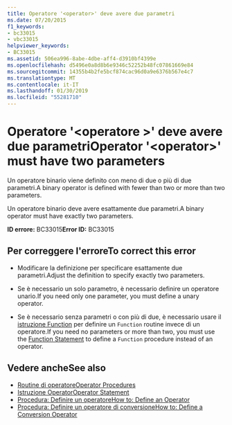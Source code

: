 ```yaml
---
title: Operatore '<operator>' deve avere due parametri
ms.date: 07/20/2015
f1_keywords:
- bc33015
- vbc33015
helpviewer_keywords:
- BC33015
ms.assetid: 506ea996-8abe-4dbe-aff4-d3910bf4399e
ms.openlocfilehash: d5496e0a8d8b6e9346c52252b48fc07861669e84
ms.sourcegitcommit: 14355b4b2fe5bcf874cac96d0a9e6376b567e4c7
ms.translationtype: MT
ms.contentlocale: it-IT
ms.lasthandoff: 01/30/2019
ms.locfileid: "55281710"
---
```

# <a name="operator-operator-must-have-two-parameters"></a><span data-ttu-id="405bf-102">Operatore '\<operatore >' deve avere due parametri</span><span class="sxs-lookup"><span data-stu-id="405bf-102">Operator '\<operator>' must have two parameters</span></span>
<span data-ttu-id="405bf-103">Un operatore binario viene definito con meno di due o più di due parametri.</span><span class="sxs-lookup"><span data-stu-id="405bf-103">A binary operator is defined with fewer than two or more than two parameters.</span></span>  
  
 <span data-ttu-id="405bf-104">Un operatore binario deve avere esattamente due parametri.</span><span class="sxs-lookup"><span data-stu-id="405bf-104">A binary operator must have exactly two parameters.</span></span>  
  
 <span data-ttu-id="405bf-105">**ID errore:** BC33015</span><span class="sxs-lookup"><span data-stu-id="405bf-105">**Error ID:** BC33015</span></span>  
  
## <a name="to-correct-this-error"></a><span data-ttu-id="405bf-106">Per correggere l'errore</span><span class="sxs-lookup"><span data-stu-id="405bf-106">To correct this error</span></span>  
  
-   <span data-ttu-id="405bf-107">Modificare la definizione per specificare esattamente due parametri.</span><span class="sxs-lookup"><span data-stu-id="405bf-107">Adjust the definition to specify exactly two parameters.</span></span>  
  
-   <span data-ttu-id="405bf-108">Se è necessario un solo parametro, è necessario definire un operatore unario.</span><span class="sxs-lookup"><span data-stu-id="405bf-108">If you need only one parameter, you must define a unary operator.</span></span>  
  
-   <span data-ttu-id="405bf-109">Se è necessario senza parametri o con più di due, è necessario usare il [istruzione Function](../../visual-basic/language-reference/statements/function-statement.md) per definire un `Function` routine invece di un operatore.</span><span class="sxs-lookup"><span data-stu-id="405bf-109">If you need no parameters or more than two, you must use the [Function Statement](../../visual-basic/language-reference/statements/function-statement.md) to define a `Function` procedure instead of an operator.</span></span>  
  
## <a name="see-also"></a><span data-ttu-id="405bf-110">Vedere anche</span><span class="sxs-lookup"><span data-stu-id="405bf-110">See also</span></span>
- [<span data-ttu-id="405bf-111">Routine di operatore</span><span class="sxs-lookup"><span data-stu-id="405bf-111">Operator Procedures</span></span>](../../visual-basic/programming-guide/language-features/procedures/operator-procedures.md)
- [<span data-ttu-id="405bf-112">Istruzione Operator</span><span class="sxs-lookup"><span data-stu-id="405bf-112">Operator Statement</span></span>](../../visual-basic/language-reference/statements/operator-statement.md)
- [<span data-ttu-id="405bf-113">Procedura: Definire un operatore</span><span class="sxs-lookup"><span data-stu-id="405bf-113">How to: Define an Operator</span></span>](../../visual-basic/programming-guide/language-features/procedures/how-to-define-an-operator.md)
- [<span data-ttu-id="405bf-114">Procedura: Definire un operatore di conversione</span><span class="sxs-lookup"><span data-stu-id="405bf-114">How to: Define a Conversion Operator</span></span>](../../visual-basic/programming-guide/language-features/procedures/how-to-define-a-conversion-operator.md)
